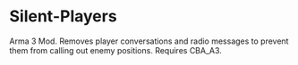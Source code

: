 # Silent-Players
Arma 3 Mod. Removes player conversations and radio messages to prevent them from calling out enemy positions. Requires CBA_A3.
